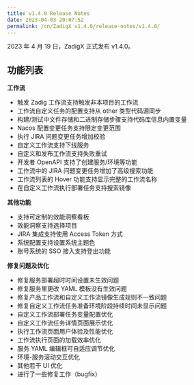 ```yaml
---
title: v1.4.0 Release Notes
date: 2023-04-03 20:07:52
permalink: /cn/ZadigX v1.4.0/release-notes/v1.4.0/
---
```


2023 年 4 月 19 日，ZadigX 正式发布 v1.4.0。

## 功能列表

**工作流**
- 触发 Zadig 工作流支持触发非本项目的工作流
- 工作流自定义任务的配置支持从 other 类型代码源同步
- 构建/测试中文件存储和二进制存储步骤支持代码库信息内置变量
- Nacos 配置变更任务支持限定变更范围
- 执行 JIRA 问题变更任务增加校验
- 自定义工作流支持下线服务
- 自定义和发布工作流支持失败重试
- 开发者 OpenAPI 支持了创建服务/环境等功能
- 工作流中的 JIRA 问题变更任务增加了高级搜索功能
- 工作流列表的 Hover 功能支持显示完整的工作流名称
- 在自定义工作流执行部署任务支持搜索镜像

**其他功能**
- 支持可定制的效能洞察看板
- 效能洞察支持选择项目
- JIRA 集成支持使用 Access Token 方式
- 系统配置支持设置系统主题色
- 账号系统的 SSO 接入支持登出功能

**修复问题及优化**
- 修复服务部署超时时间设置未生效问题
- 修复服务里更改 YAML 模板没有生效问题
- 修复产品工作流和自定义工作流镜像生成规则不一致问题
- 修复自定义工作流任务准备环境阶段持续时间未显示问题
- 自定义工作流部署任务变量配置优化
- 自定义工作流任务详情页面展示优化
- 执行工作流页面用户体验及性能优化
- 工作流执行页面的加载效率优化
- 服务 YAML 编辑框可自适应调节优化
- 环境-服务滚动交互优化
- 其他若干 UI 优化
- 进行了一些修复工作（bugfix）

